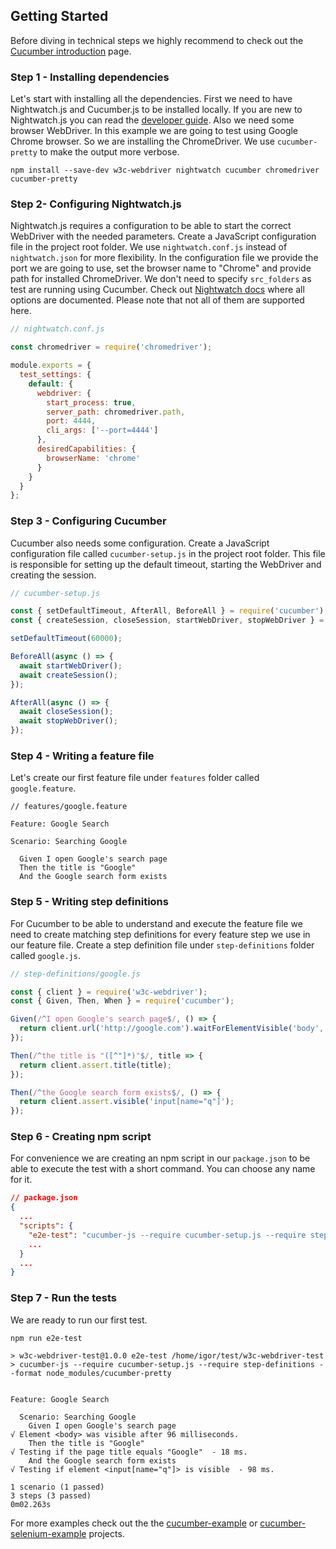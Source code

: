 ## Getting Started

Before diving in technical steps we highly recommend to check out the [Cucumber introduction](https://docs.cucumber.io/guides/overview) page.

### Step 1 - Installing dependencies

Let's start with installing all the dependencies. First we need to have Nightwatch.js and Cucumber.js to be installed locally. If you are new to Nightwatch.js you can read the [developer guide](http://nightwatchjs.org/guide). Also we need some browser WebDriver. In this example we are going to test using Google Chrome browser. So we are installing the ChromeDriver. We use `cucumber-pretty` to make the output more verbose.

```terminal
npm install --save-dev w3c-webdriver nightwatch cucumber chromedriver cucumber-pretty
```

### Step 2- Configuring Nightwatch.js

Nightwatch.js requires a configuration to be able to start the correct WebDriver with the needed parameters. Create a JavaScript configuration file in the project root folder. We use `nightwatch.conf.js` instead of `nightwatch.json` for more flexibility. In the configuration file we provide the port we are going to use, set the browser name to "Chrome" and provide path for installed ChromeDriver. We don't need to specify `src_folders` as test are running using Cucumber. Check out [Nightwatch docs](http://nightwatchjs.org/guide#settings-file) where all options are documented. Please note that not all of them are supported here.

```javascript
// nightwatch.conf.js

const chromedriver = require('chromedriver');

module.exports = {
  test_settings: {
    default: {
      webdriver: {
        start_process: true,
        server_path: chromedriver.path,
        port: 4444,
        cli_args: ['--port=4444']
      },
      desiredCapabilities: {
        browserName: 'chrome'
      }
    }
  }
};
```

### Step 3 - Configuring Cucumber

Cucumber also needs some configuration. Create a JavaScript configuration file called `cucumber-setup.js` in the project root folder. This file is responsible for setting up the default timeout, starting the WebDriver and creating the session.

```javascript
// cucumber-setup.js

const { setDefaultTimeout, AfterAll, BeforeAll } = require('cucumber');
const { createSession, closeSession, startWebDriver, stopWebDriver } = require('w3c-webdriver');

setDefaultTimeout(60000);

BeforeAll(async () => {
  await startWebDriver();
  await createSession();
});

AfterAll(async () => {
  await closeSession();
  await stopWebDriver();
});
```

### Step 4 - Writing a feature file

Let's create our first feature file under `features` folder called `google.feature`.

```gherkin
// features/google.feature

Feature: Google Search

Scenario: Searching Google

  Given I open Google's search page
  Then the title is "Google"
  And the Google search form exists
```

### Step 5 - Writing step definitions

For Cucumber to be able to understand and execute the feature file we need to create matching step definitions for every feature step we use in our feature file. Create a step definition file under `step-definitions` folder called `google.js`.

```javascript
// step-definitions/google.js

const { client } = require('w3c-webdriver');
const { Given, Then, When } = require('cucumber');

Given(/^I open Google's search page$/, () => {
  return client.url('http://google.com').waitForElementVisible('body', 1000);
});

Then(/^the title is "([^"]*)"$/, title => {
  return client.assert.title(title);
});

Then(/^the Google search form exists$/, () => {
  return client.assert.visible('input[name="q"]');
});
```

### Step 6 - Creating npm script

For convenience we are creating an npm script in our `package.json` to be able to execute the test with a short command. You can choose any name for it.

```json
// package.json
{
  ...
  "scripts": {
    "e2e-test": "cucumber-js --require cucumber-setup.js --require step-definitions --format node_modules/cucumber-pretty",
    ...
  }
  ...
}
```

### Step 7 - Run the tests

We are ready to run our first test.

```terminal
npm run e2e-test

> w3c-webdriver-test@1.0.0 e2e-test /home/igor/test/w3c-webdriver-test
> cucumber-js --require cucumber-setup.js --require step-definitions --format node_modules/cucumber-pretty


Feature: Google Search

  Scenario: Searching Google
    Given I open Google's search page
√ Element <body> was visible after 96 milliseconds.
    Then the title is "Google"
√ Testing if the page title equals "Google"  - 18 ms.
    And the Google search form exists
√ Testing if element <input[name="q"]> is visible  - 98 ms.

1 scenario (1 passed)
3 steps (3 passed)
0m02.263s
```

For more examples check out the the [cucumber-example](https://github.com/mucsi96/w3c-webdriver/tree/master/packages/cucumber-example)
or [cucumber-selenium-example](https://github.com/mucsi96/w3c-webdriver/tree/master/packages/cucumber-selenium-example) projects.
